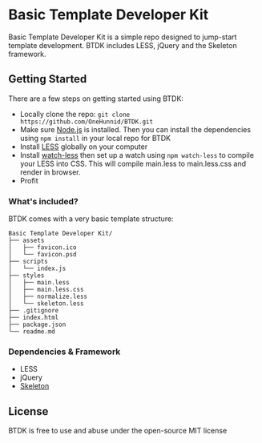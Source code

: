 # Basic Template Developer Kit
Basic Template Developer Kit is a simple repo designed to jump-start template development. BTDK includes LESS, jQuery and the Skeleton framework.

## Getting Started

There are a few steps on getting started using BTDK:
* Locally clone the repo: `git clone https://github.com/OneHunnid/BTDK.git`
* Make sure [Node.js](https://nodejs.org/) is installed. Then you can install the dependencies using `npm install` in your local repo for BTDK
* Install [LESS](http://lesscss.org/#using-less) globally on your computer
* Install [watch-less](https://www.npmjs.com/package/watch-less) then set up a watch using `npm watch-less` to compile your LESS into CSS. This will compile main.less to main.less.css and render in browser.
* Profit

### What's included?

BTDK comes with a very basic template structure:

```    
Basic Template Developer Kit/
├── assets
│   ├── favicon.ico
│   └── favicon.psd
├── scripts
│   └── index.js
├── styles
│   ├── main.less
│   ├── main.less.css
│   ├── normalize.less
│   └── skeleton.less
├── .gitignore
├── index.html
├── package.json
└── readme.md
```
### Dependencies & Framework
* LESS
* jQuery
* [Skeleton](http://http://getskeleton.com/)

## License
BTDK is free to use and abuse under the open-source MIT license